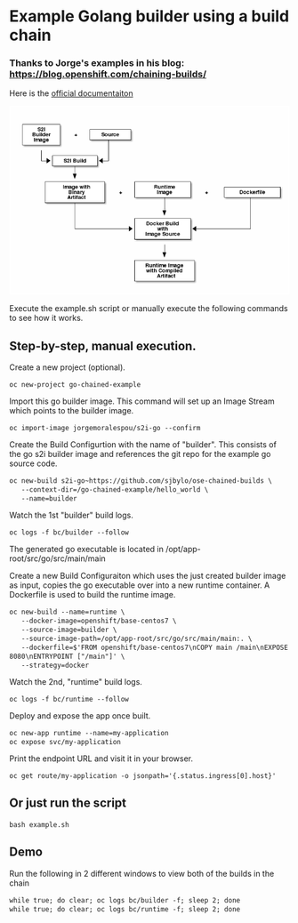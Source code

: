 # Example Golang builder using a build chain

### Thanks to Jorge's examples in his blog: https://blog.openshift.com/chaining-builds/ 

Here is the [official documentaiton](https://docs.openshift.com/container-platform/3.5/dev_guide/builds/advanced_build_operations.html#dev-guide-chaining-builds)

![Diagram of chained builds](../diag.png)

Execute the example.sh script or manually execute the following commands to see how it works.

## Step-by-step, manual execution.

Create a new project (optional).

```
oc new-project go-chained-example
```

Import this go builder image.  This command will set up an Image Stream which points to the builder image. 

```
oc import-image jorgemoralespou/s2i-go --confirm
```

Create the Build Configurtion with the name of "builder".  This consists of the go s2i builder image and references the git repo for the example go source code.

```
oc new-build s2i-go~https://github.com/sjbylo/ose-chained-builds \
   --context-dir=/go-chained-example/hello_world \
   --name=builder
```

Watch the 1st "builder" build logs.

```
oc logs -f bc/builder --follow
```

The generated go executable is located in /opt/app-root/src/go/src/main/main

Create a new Build Configuraiton which uses the just created builder image as input, copies the go executable over into a new runtime container. 
A Dockerfile is used to build the runtime image. 

```
oc new-build --name=runtime \
   --docker-image=openshift/base-centos7 \
   --source-image=builder \
   --source-image-path=/opt/app-root/src/go/src/main/main:. \
   --dockerfile=$'FROM openshift/base-centos7\nCOPY main /main\nEXPOSE 8080\nENTRYPOINT ["/main"]' \
   --strategy=docker
```

Watch the 2nd, "runtime" build logs.

```
oc logs -f bc/runtime --follow
```

Deploy and expose the app once built.

```
oc new-app runtime --name=my-application
oc expose svc/my-application
```

Print the endpoint URL and visit it in your browser. 

```
oc get route/my-application -o jsonpath='{.status.ingress[0].host}'
```

## Or just run the script

```
bash example.sh
```

## Demo

Run the following in 2 different windows to view both of the builds in the chain

```
while true; do clear; oc logs bc/builder -f; sleep 2; done
while true; do clear; oc logs bc/runtime -f; sleep 2; done
```

